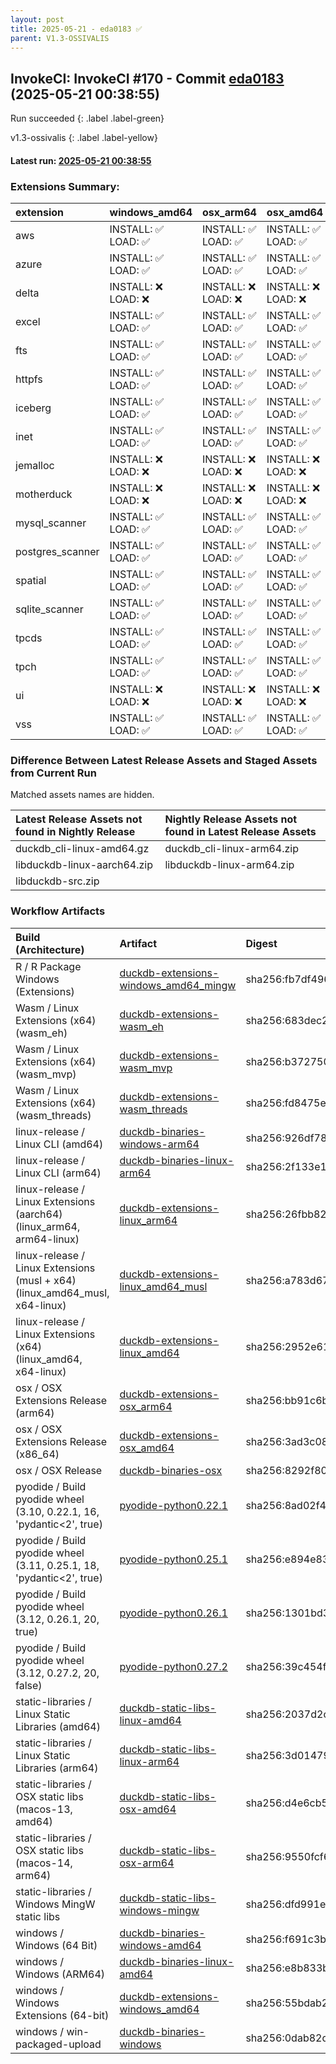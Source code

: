 ```yaml
---
layout: post
title: 2025-05-21 - eda0183 ✅
parent: V1.3-OSSIVALIS
---
```



## InvokeCI: InvokeCI #170 - Commit [eda0183](https://github.com/duckdb/duckdb/actions/runs/15150803510) (2025-05-21 00:38:55)
 Run succeeded
{: .label .label-green}

v1.3-ossivalis
{: .label .label-yellow}

#### Latest run: [ 2025-05-21 00:38:55 ](https://github.com/duckdb/duckdb/actions/runs/15150803510)

### Extensions Summary:

| extension        | windows_amd64      | osx_arm64          | osx_amd64          | linux_amd64        | linux_arm64        |
|:-----------------|:-------------------|:-------------------|:-------------------|:-------------------|:-------------------|
| aws              | INSTALL: ✅ LOAD: ✅ | INSTALL: ✅ LOAD: ✅ | INSTALL: ✅ LOAD: ✅ | INSTALL: ✅ LOAD: ✅ | INSTALL: ✅ LOAD: ✅ |
| azure            | INSTALL: ✅ LOAD: ✅ | INSTALL: ✅ LOAD: ✅ | INSTALL: ✅ LOAD: ✅ | INSTALL: ✅ LOAD: ✅ | INSTALL: ✅ LOAD: ✅ |
| delta            | INSTALL: ❌ LOAD: ❌ | INSTALL: ❌ LOAD: ❌ | INSTALL: ❌ LOAD: ❌ | INSTALL: ❌ LOAD: ❌ | INSTALL: ❌ LOAD: ❌ |
| excel            | INSTALL: ✅ LOAD: ✅ | INSTALL: ✅ LOAD: ✅ | INSTALL: ✅ LOAD: ✅ | INSTALL: ✅ LOAD: ✅ | INSTALL: ✅ LOAD: ✅ |
| fts              | INSTALL: ✅ LOAD: ✅ | INSTALL: ✅ LOAD: ✅ | INSTALL: ✅ LOAD: ✅ | INSTALL: ✅ LOAD: ✅ | INSTALL: ✅ LOAD: ✅ |
| httpfs           | INSTALL: ✅ LOAD: ✅ | INSTALL: ✅ LOAD: ✅ | INSTALL: ✅ LOAD: ✅ | INSTALL: ✅ LOAD: ✅ | INSTALL: ✅ LOAD: ✅ |
| iceberg          | INSTALL: ✅ LOAD: ✅ | INSTALL: ✅ LOAD: ✅ | INSTALL: ✅ LOAD: ✅ | INSTALL: ✅ LOAD: ✅ | INSTALL: ✅ LOAD: ✅ |
| inet             | INSTALL: ✅ LOAD: ✅ | INSTALL: ✅ LOAD: ✅ | INSTALL: ✅ LOAD: ✅ | INSTALL: ✅ LOAD: ✅ | INSTALL: ✅ LOAD: ✅ |
| jemalloc         | INSTALL: ❌ LOAD: ❌ | INSTALL: ❌ LOAD: ❌ | INSTALL: ❌ LOAD: ❌ |                    |                    |
| motherduck       | INSTALL: ❌ LOAD: ❌ | INSTALL: ❌ LOAD: ❌ | INSTALL: ❌ LOAD: ❌ | INSTALL: ❌ LOAD: ❌ | INSTALL: ❌ LOAD: ❌ |
| mysql_scanner    | INSTALL: ✅ LOAD: ✅ | INSTALL: ✅ LOAD: ✅ | INSTALL: ✅ LOAD: ✅ | INSTALL: ✅ LOAD: ✅ | INSTALL: ✅ LOAD: ✅ |
| postgres_scanner | INSTALL: ✅ LOAD: ✅ | INSTALL: ✅ LOAD: ✅ | INSTALL: ✅ LOAD: ✅ | INSTALL: ✅ LOAD: ✅ | INSTALL: ✅ LOAD: ✅ |
| spatial          | INSTALL: ✅ LOAD: ✅ | INSTALL: ✅ LOAD: ✅ | INSTALL: ✅ LOAD: ✅ | INSTALL: ✅ LOAD: ✅ | INSTALL: ✅ LOAD: ✅ |
| sqlite_scanner   | INSTALL: ✅ LOAD: ✅ | INSTALL: ✅ LOAD: ✅ | INSTALL: ✅ LOAD: ✅ | INSTALL: ✅ LOAD: ✅ | INSTALL: ✅ LOAD: ✅ |
| tpcds            | INSTALL: ✅ LOAD: ✅ | INSTALL: ✅ LOAD: ✅ | INSTALL: ✅ LOAD: ✅ | INSTALL: ✅ LOAD: ✅ | INSTALL: ✅ LOAD: ✅ |
| tpch             | INSTALL: ✅ LOAD: ✅ | INSTALL: ✅ LOAD: ✅ | INSTALL: ✅ LOAD: ✅ | INSTALL: ✅ LOAD: ✅ | INSTALL: ✅ LOAD: ✅ |
| ui               | INSTALL: ❌ LOAD: ❌ | INSTALL: ❌ LOAD: ❌ | INSTALL: ❌ LOAD: ❌ | INSTALL: ❌ LOAD: ❌ | INSTALL: ❌ LOAD: ❌ |
| vss              | INSTALL: ✅ LOAD: ✅ | INSTALL: ✅ LOAD: ✅ | INSTALL: ✅ LOAD: ✅ | INSTALL: ✅ LOAD: ✅ | INSTALL: ✅ LOAD: ✅ |

### Difference Between Latest Release Assets and Staged Assets from Current Run
Matched assets names are hidden.

| Latest Release Assets not found in Nightly Release   | Nightly Release Assets not found in Latest Release Assets   |
|:-----------------------------------------------------|:------------------------------------------------------------|
| duckdb_cli-linux-amd64.gz                            | duckdb_cli-linux-arm64.zip                                  |
| libduckdb-linux-aarch64.zip                          | libduckdb-linux-arm64.zip                                   |
| libduckdb-src.zip                                    |                                                             |

### Workflow Artifacts

| Build (Architecture)                                                        | Artifact                                                                                                                | Digest                                                                  |
|:----------------------------------------------------------------------------|:------------------------------------------------------------------------------------------------------------------------|:------------------------------------------------------------------------|
| R / R Package Windows (Extensions)                                          | [duckdb-extensions-windows_amd64_mingw](https://github.com/duckdb/duckdb/actions/runs/15150803510/artifacts/3165250670) | sha256:fb7df49616341ce1a35f104127b916b0186f0dd1c388954e3fc1b5628ade549b |
| Wasm / Linux Extensions (x64) (wasm_eh)                                     | [duckdb-extensions-wasm_eh](https://github.com/duckdb/duckdb/actions/runs/15150803510/artifacts/3164804780)             | sha256:683dec2ef9e5c8a1d6e80db428fe3918f1bdffe4c1cfc4be293b56b104a2dbf3 |
| Wasm / Linux Extensions (x64) (wasm_mvp)                                    | [duckdb-extensions-wasm_mvp](https://github.com/duckdb/duckdb/actions/runs/15150803510/artifacts/3164792879)            | sha256:b3727506585a5a302de12ab0dc51e7bd903fe82b007c29394525ce4f58699402 |
| Wasm / Linux Extensions (x64) (wasm_threads)                                | [duckdb-extensions-wasm_threads](https://github.com/duckdb/duckdb/actions/runs/15150803510/artifacts/3164798271)        | sha256:fd8475ea4c56fb1920408aa1a436e14957b1038d04adf56c492022eb5b9c735f |
| linux-release / Linux CLI (amd64)                                           | [duckdb-binaries-windows-arm64](https://github.com/duckdb/duckdb/actions/runs/15150803510/artifacts/3164860489)         | sha256:926df78ecb83d2a2cd3c5e2f97d155648a3595fc485a13ebee7a4a411cd03e43 |
| linux-release / Linux CLI (arm64)                                           | [duckdb-binaries-linux-arm64](https://github.com/duckdb/duckdb/actions/runs/15150803510/artifacts/3164860383)           | sha256:2f133e127d63a5377a87ac527d37b128f66e283076c46dd6513977755dad39d7 |
| linux-release / Linux Extensions (aarch64) (linux_arm64, arm64-linux)       | [duckdb-extensions-linux_arm64](https://github.com/duckdb/duckdb/actions/runs/15150803510/artifacts/3164966971)         | sha256:26fbb8249985f6a58b09e2d07f1ded2b944813870d095f57a5ce899e165b092c |
| linux-release / Linux Extensions (musl + x64) (linux_amd64_musl, x64-linux) | [duckdb-extensions-linux_amd64_musl](https://github.com/duckdb/duckdb/actions/runs/15150803510/artifacts/3164918003)    | sha256:a783d67b8b5f938d18cb11e5417c6fd9ccda10a65ca33ea71d8f7cd603cac93e |
| linux-release / Linux Extensions (x64) (linux_amd64, x64-linux)             | [duckdb-extensions-linux_amd64](https://github.com/duckdb/duckdb/actions/runs/15150803510/artifacts/3164777508)         | sha256:2952e617cd8d8cbf08e96313c183bb80a24ba344ffae40b281acc6e6cfdb4d43 |
| osx / OSX Extensions Release (arm64)                                        | [duckdb-extensions-osx_arm64](https://github.com/duckdb/duckdb/actions/runs/15150803510/artifacts/3164951795)           | sha256:bb91c6bf13bf571690b9c074e4bd8c5fea3034065838b1e181e753c70a0e931f |
| osx / OSX Extensions Release (x86_64)                                       | [duckdb-extensions-osx_amd64](https://github.com/duckdb/duckdb/actions/runs/15150803510/artifacts/3164895124)           | sha256:3ad3c0891598111fe4f3867e806d49e3fa381b126ff9315195b65e06dba44e6b |
| osx / OSX Release                                                           | [duckdb-binaries-osx](https://github.com/duckdb/duckdb/actions/runs/15150803510/artifacts/3164724479)                   | sha256:8292f800f2ca0ffaf51b00d7182d63ce04ab4db0e05e1e58be7a0a324b59f568 |
| pyodide / Build pyodide wheel (3.10, 0.22.1, 16, 'pydantic<2', true)        | [pyodide-python0.22.1](https://github.com/duckdb/duckdb/actions/runs/15150803510/artifacts/3164694611)                  | sha256:8ad02f418e64476ab363bcaf19440f7c822abd5de5c8e13a39a00d19d15ffc80 |
| pyodide / Build pyodide wheel (3.11, 0.25.1, 18, 'pydantic<2', true)        | [pyodide-python0.25.1](https://github.com/duckdb/duckdb/actions/runs/15150803510/artifacts/3164689692)                  | sha256:e894e835779f8c791a7fcc6837a2be76a804d586f0f35ac73afe9b263dd337b9 |
| pyodide / Build pyodide wheel (3.12, 0.26.1, 20, true)                      | [pyodide-python0.26.1](https://github.com/duckdb/duckdb/actions/runs/15150803510/artifacts/3164691987)                  | sha256:1301bd33ec51ad143aa615cd29bff96e223f7caa6b4efc0c752675d8e133cf09 |
| pyodide / Build pyodide wheel (3.12, 0.27.2, 20, false)                     | [pyodide-python0.27.2](https://github.com/duckdb/duckdb/actions/runs/15150803510/artifacts/3164691159)                  | sha256:39c454fd0c1ee9f6badd1e92203860b623d4af487e7d58450f45c1f9ec71c7ac |
| static-libraries / Linux Static Libraries (amd64)                           | [duckdb-static-libs-linux-amd64](https://github.com/duckdb/duckdb/actions/runs/15150803510/artifacts/3164717154)        | sha256:2037d2c55650f0fed484276e8848900fd3bc461f01db3e1dc4734ddb95eead9d |
| static-libraries / Linux Static Libraries (arm64)                           | [duckdb-static-libs-linux-arm64](https://github.com/duckdb/duckdb/actions/runs/15150803510/artifacts/3164727434)        | sha256:3d01479617d252f593530f88acd54b16bbe5d44b0b4d80364a1deb2be4dcb17f |
| static-libraries / OSX static libs (macos-13, amd64)                        | [duckdb-static-libs-osx-amd64](https://github.com/duckdb/duckdb/actions/runs/15150803510/artifacts/3164681110)          | sha256:d4e6cb5c56ea8a807f699c2b612081731eb5e1798e37d87ea8a5ec721b74ca95 |
| static-libraries / OSX static libs (macos-14, arm64)                        | [duckdb-static-libs-osx-arm64](https://github.com/duckdb/duckdb/actions/runs/15150803510/artifacts/3164676634)          | sha256:9550fcf6436e6734c1c817946a4dc79087a2db46dcf9f020c0ac742f3ae7b0e1 |
| static-libraries / Windows MingW static libs                                | [duckdb-static-libs-windows-mingw](https://github.com/duckdb/duckdb/actions/runs/15150803510/artifacts/3164849550)      | sha256:dfd991e19dd89e42a50bb82c1fc34fc75db67eb337d25e44b29f917bc7c4d37a |
| windows / Windows (64 Bit)                                                  | [duckdb-binaries-windows-amd64](https://github.com/duckdb/duckdb/actions/runs/15150803510/artifacts/3164786176)         | sha256:f691c3be8a1734a51c510bfa552bbb349ccfb093beb1a264607258c318db3d39 |
| windows / Windows (ARM64)                                                   | [duckdb-binaries-linux-amd64](https://github.com/duckdb/duckdb/actions/runs/15150803510/artifacts/3164860476)           | sha256:e8b833ba83f65b7279bacbb05c11aa96c4b79d5d954c5f796f0c1847b1427fe7 |
| windows / Windows Extensions (64-bit)                                       | [duckdb-extensions-windows_amd64](https://github.com/duckdb/duckdb/actions/runs/15150803510/artifacts/3165321987)       | sha256:55bdab2931d3afa17aacbcc30408332f277652d2e3cb72c511db07e850c18dcc |
| windows / win-packaged-upload                                               | [duckdb-binaries-windows](https://github.com/duckdb/duckdb/actions/runs/15150803510/artifacts/3164862580)               | sha256:0dab82ddfa08854f19f4a4ddd8c0f74d4b891edbd286c6c128e13f23fc952403 |
